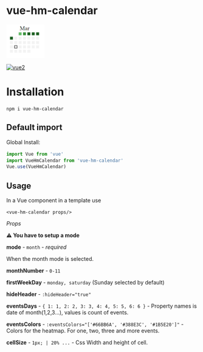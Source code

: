 # vue-hm-calendar

<img width="100" src="https://github.com/cargovova/vue-hm-calendar/blob/master/screens/month.png" alt="">

[![vue2](https://img.shields.io/badge/vue-2.x-brightgreen.svg)](https://v2.vuejs.org/)

# Installation

```
npm i vue-hm-calendar
```

## Default import

Global Install:

```javascript
import Vue from 'vue'
import VueHmCalendar from 'vue-hm-calendar'
Vue.use(VueHmCalendar)
```

## Usage

In a Vue component in a template use

```
<vue-hm-calendar props/>
```

_*Props*_

**⚠️ You have to setup a mode**

**mode** - `month` - _required_

When the month mode is selected.

**monthNumber** - `0-11`

**firstWeekDay** - `monday, saturday` (Sunday selected by default)

**hideHeader** - `:hideHeader="true"`

**eventsDays** - `{ 1: 1, 2: 2, 3: 3, 4: 4, 5: 5, 6: 6 }` - Property names is date of month(1,2,3...), values is count of events.

**eventsColors** - `:eventsColors="['#66BB6A', '#388E3C', '#1B5E20']"` - Colors for the heatmap. For one, two, three and more events.

**cellSize** - `1px; | 20% ...` - Css Width and height of cell.
